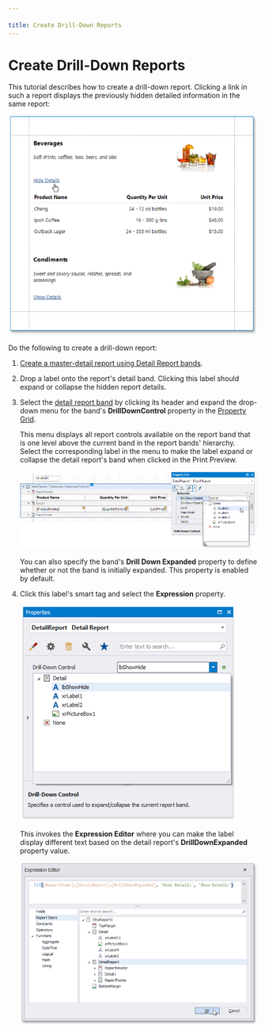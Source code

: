 ```yaml
---

title: Create Drill-Down Reports
---
```

# Create Drill-Down Reports

This tutorial describes how to create a drill-down report. Clicking a link in such a report displays the previously hidden detailed information in the same report:

![eurd-win-drill-down-report-preview](../../../../images/eurd-win-drill-down-report-preview.png)

Do the following to create a drill-down report:

1. [Create a master-detail report using Detail Report bands](..\create-popular-reports\create-a-master-detail-report-use-detail-report-bands.md).
2. Drop a label onto the report's detail band. Clicking this label should expand or collapse the hidden report details.
3. Select the [detail report band](..\introduction-to-banded-reports.md) by clicking its header and expand the drop-down menu for the band's **DrillDownControl** property in the [Property Grid](..\report-designer-tools\ui-panels\property-grid.md).
	
	This menu displays all report controls available on the report band that is one level above the current band in the report bands' hierarchy. Select the corresponding label in the menu to make the label expand or collapse the detail report's band when clicked in the Print Preview.
	
	![eurd-win-drilldown-set-drilldown-controll](../../../../images/eurd-win-drilldown-set-drilldown-control.png)
	
	You can also specify the band's **Drill Down Expanded** property to define whether or not the band is initially expanded. This property is enabled by default.
4. Click this label's smart tag and select the **Expression** property.
	
	![eurd-win-drill-down-report-label-smart-tag](../../../../images/eurd-win-drill-down-report-label-smart-tag.png)
	
	This invokes the **Expression Editor** where you can make the label display different text based on the detail report's **DrillDownExpanded** property value.
	
	![eurd-win-drill-down-report-expression](../../../../images/eurd-win-drill-down-report-expression.png)
